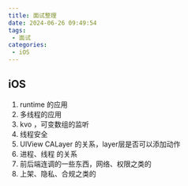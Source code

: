 ```yaml
---
title: 面试整理
date: 2024-06-26 09:49:54
tags:
 - 面试
categories:
 - iOS
---
```


## iOS


1. runtime 的应用
2. 多线程的应用
3. kvo ，可变数组的监听
4. 线程安全
5. UIView CALayer 的关系，layer层是否可以添加动作
6. 进程、线程 的关系
7. 前后端连调的一些东西，网络、权限之类的
8. 上架、隐私、合规之类的
